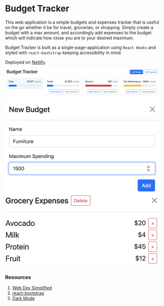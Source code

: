 # Budget Tracker

This web application is a simple budgets and expenses tracker that is useful on the go whether it be for travel, groceries, or shopping. Simply create a budget with a max amount, and accordingly add expenses to the budget which will indicate how close you are to your desired maximum.

Budget Tracker is built as a single-page-application using `React Hooks` and styled with `react-bootstrap` keeping accessibility in mind.

Deployed on [Netlify](https://www.netlify.com/).

![Landing](/images/travel_grocery_car.png)
![New Budget](/images/new_budget.png)
![Expense Details](/images/expense_details.png)

### Resources

1. [Web Dev Simplified](https://www.youtube.com/watch?v=yz8x71BiGXg)
2. [react-bootstrap](https://react-bootstrap.github.io/)
3. [Dark Mode](https://blog.maximeheckel.com/posts/switching-off-the-lights-adding-dark-mode-to-your-react-app-with-context-and-hooks-f41da6e07269/)
